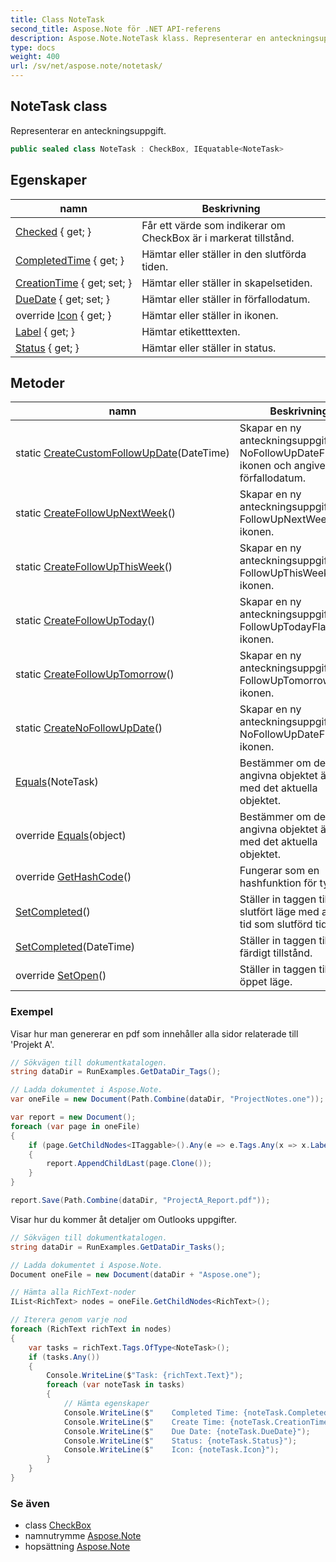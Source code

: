 ```yaml
---
title: Class NoteTask
second_title: Aspose.Note för .NET API-referens
description: Aspose.Note.NoteTask klass. Representerar en anteckningsuppgift.
type: docs
weight: 400
url: /sv/net/aspose.note/notetask/
---
```

## NoteTask class

Representerar en anteckningsuppgift.

```csharp
public sealed class NoteTask : CheckBox, IEquatable<NoteTask>
```

## Egenskaper

| namn | Beskrivning |
| --- | --- |
| [Checked](../../aspose.note/checkbox/checked/) { get; } | Får ett värde som indikerar om CheckBox är i markerat tillstånd. |
| [CompletedTime](../../aspose.note/checkbox/completedtime/) { get; } | Hämtar eller ställer in den slutförda tiden. |
| [CreationTime](../../aspose.note/checkbox/creationtime/) { get; set; } | Hämtar eller ställer in skapelsetiden. |
| [DueDate](../../aspose.note/notetask/duedate/) { get; set; } | Hämtar eller ställer in förfallodatum. |
| override [Icon](../../aspose.note/notetask/icon/) { get; } | Hämtar eller ställer in ikonen. |
| [Label](../../aspose.note/checkbox/label/) { get; } | Hämtar etiketttexten. |
| [Status](../../aspose.note/checkbox/status/) { get; } | Hämtar eller ställer in status. |

## Metoder

| namn | Beskrivning |
| --- | --- |
| static [CreateCustomFollowUpDate](../../aspose.note/notetask/createcustomfollowupdate/)(DateTime) | Skapar en ny anteckningsuppgift med NoFollowUpDateFlag-ikonen och angivet förfallodatum. |
| static [CreateFollowUpNextWeek](../../aspose.note/notetask/createfollowupnextweek/)() | Skapar en ny anteckningsuppgift med FollowUpNextWeekFlag-ikonen. |
| static [CreateFollowUpThisWeek](../../aspose.note/notetask/createfollowupthisweek/)() | Skapar en ny anteckningsuppgift med FollowUpThisWeekFlag-ikonen. |
| static [CreateFollowUpToday](../../aspose.note/notetask/createfollowuptoday/)() | Skapar en ny anteckningsuppgift med FollowUpTodayFlag-ikonen. |
| static [CreateFollowUpTomorrow](../../aspose.note/notetask/createfollowuptomorrow/)() | Skapar en ny anteckningsuppgift med FollowUpTomorrowFlag-ikonen. |
| static [CreateNoFollowUpDate](../../aspose.note/notetask/createnofollowupdate/)() | Skapar en ny anteckningsuppgift med NoFollowUpDateFlag-ikonen. |
| [Equals](../../aspose.note/notetask/equals/#equals)(NoteTask) | Bestämmer om det angivna objektet är lika med det aktuella objektet. |
| override [Equals](../../aspose.note/notetask/equals/#equals_1)(object) | Bestämmer om det angivna objektet är lika med det aktuella objektet. |
| override [GetHashCode](../../aspose.note/notetask/gethashcode/)() | Fungerar som en hashfunktion för typen. |
| [SetCompleted](../../aspose.note/checkbox/setcompleted/)() | Ställer in taggen till slutfört läge med aktuell tid som slutförd tid. |
| [SetCompleted](../../aspose.note/checkbox/setcompleted/)(DateTime) | Ställer in taggen till färdigt tillstånd. |
| override [SetOpen](../../aspose.note/notetask/setopen/)() | Ställer in taggen till öppet läge. |

### Exempel

Visar hur man genererar en pdf som innehåller alla sidor relaterade till 'Projekt A'.

```csharp
// Sökvägen till dokumentkatalogen.
string dataDir = RunExamples.GetDataDir_Tags();

// Ladda dokumentet i Aspose.Note.
var oneFile = new Document(Path.Combine(dataDir, "ProjectNotes.one"));

var report = new Document();
foreach (var page in oneFile)
{
    if (page.GetChildNodes<ITaggable>().Any(e => e.Tags.Any(x => x.Label.Contains("Project A"))))
    {
        report.AppendChildLast(page.Clone());
    }
}

report.Save(Path.Combine(dataDir, "ProjectA_Report.pdf"));
```

Visar hur du kommer åt detaljer om Outlooks uppgifter.

```csharp
// Sökvägen till dokumentkatalogen.
string dataDir = RunExamples.GetDataDir_Tasks();

// Ladda dokumentet i Aspose.Note.
Document oneFile = new Document(dataDir + "Aspose.one");

// Hämta alla RichText-noder
IList<RichText> nodes = oneFile.GetChildNodes<RichText>();

// Iterera genom varje nod
foreach (RichText richText in nodes)
{
    var tasks = richText.Tags.OfType<NoteTask>();
    if (tasks.Any())
    {
        Console.WriteLine($"Task: {richText.Text}");
        foreach (var noteTask in tasks)
        {
            // Hämta egenskaper
            Console.WriteLine($"    Completed Time: {noteTask.CompletedTime}");
            Console.WriteLine($"    Create Time: {noteTask.CreationTime}");
            Console.WriteLine($"    Due Date: {noteTask.DueDate}");
            Console.WriteLine($"    Status: {noteTask.Status}");
            Console.WriteLine($"    Icon: {noteTask.Icon}");
        }
    }
}
```

### Se även

* class [CheckBox](../checkbox/)
* namnutrymme [Aspose.Note](../../aspose.note/)
* hopsättning [Aspose.Note](../../)


